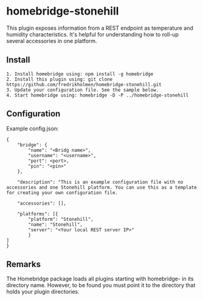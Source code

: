 # homebridge-stonehill
This plugin exposes information from a REST endpoint as temperature and humidity characteristics. It's helpful for understanding how to roll-up several accessories in one platform.

## Install
	1. Install homebridge using: npm install -g homebridge
	2. Install this plugin using: git clone https://github.com/fredrikholmen/homebridge-stonehill.git
	3. Update your configuration file. See the sample below.
	4. Start homebridge using: homebridge -D -P ../homebridge-stonehill

## Configuration

Example config.json:

	{
	    "bridge": {
	        "name": "<Bridg name>",
	        "username": "<username>",
	        "port": <port>,
	        "pin": "<pin>"
	    },

	    "description": "This is an example configuration file with no accessories and one Stonehill platform. You can use this as a template for creating your own configuration file.

	    "accessories": [],

	    "platforms": [{
	        "platform": "Stonehill",
	        "name": "Stonehill",
	        "server": "<Your local REST server IP>"
	        }
	]
	}

## Remarks
The Homebridge package loads all plugins starting with homebridge- in its directory name. However, to be found you must point it to the directory that holds your plugin directories.
